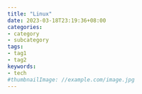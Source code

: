 ```yaml
---
title: "Linux"
date: 2023-03-18T23:19:36+08:00
categories:
- category
- subcategory
tags:
- tag1
- tag2
keywords:
- tech
#thumbnailImage: //example.com/image.jpg
---
```


<!--more-->
